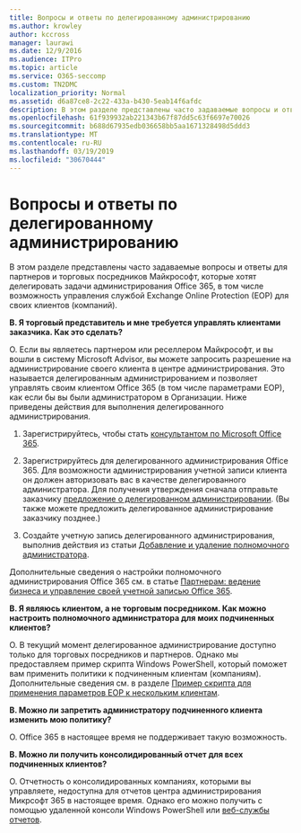 ```yaml
---
title: Вопросы и ответы по делегированному администрированию
ms.author: krowley
author: kccross
manager: laurawi
ms.date: 12/9/2016
ms.audience: ITPro
ms.topic: article
ms.service: O365-seccomp
ms.custom: TN2DMC
localization_priority: Normal
ms.assetid: d6a87ce8-2c22-433a-b430-5eab14f6afdc
description: В этом разделе представлены часто задаваемые вопросы и ответы для партнеров и торговых посредников Майкрософт, которые хотят делегировать задачи администрирования Office 365, в том числе возможность управления службой Exchange Online Protection (EOP) для своих клиентов (компаний).
ms.openlocfilehash: 61f939932ab221343b67f87dd5c63f6697e70026
ms.sourcegitcommit: b688d67935edb036658bb5aa1671328498d5ddd3
ms.translationtype: MT
ms.contentlocale: ru-RU
ms.lasthandoff: 03/19/2019
ms.locfileid: "30670444"
---
```

# <a name="delegated-administration-faq"></a>Вопросы и ответы по делегированному администрированию

В этом разделе представлены часто задаваемые вопросы и ответы для партнеров и торговых посредников Майкрософт, которые хотят делегировать задачи администрирования Office 365, в том числе возможность управления службой Exchange Online Protection (EOP) для своих клиентов (компаний).
  
 **В. Я торговый представитель и мне требуется управлять клиентами заказчика. Как это сделать?**
  
О. Если вы являетесь партнером или реселлером Майкрософт, и вы вошли в систему Microsoft Advisor, вы можете запросить разрешение на администрирование своего клиента в центре администрирования. Это называется делегированным администрированием и позволяет управлять своим клиентом Office 365 (в том числе параметрами EOP), как если бы вы были администратором в Организации. Ниже приведены действия для выполнения делегированного администрирования.
  
1. Зарегистрируйтесь, чтобы стать [консультантом по Microsoft Office 365](https://aka.ms/cloudbenefits).
    
2. Зарегистрируйтесь для делегированного администрирования Office 365. Для возможности администрирования учетной записи клиента он должен авторизовать вас в качестве делегированного администратора. Для получения утверждения сначала отправьте заказчику [предложение о делегированном администрировании](https://go.microsoft.com/fwlink/?LinkId=396829). (Вы также можете предложить делегированное администрирование заказчику позднее.) 
    
3. Создайте учетную запись делегированного администрирования, выполнив действия из статьи [Добавление и удаление полномочного администратора](https://go.microsoft.com/fwlink/?LinkId=396831).
    
Дополнительные сведения о настройки полномочного администрирования Office 365 см. в статье [Партнерам: ведение бизнеса и управление своей учетной записью Office 365](https://go.microsoft.com/fwlink/?LinkId=301485). 
  
 **В. Я являюсь клиентом, а не торговым посредником. Как можно настроить полномочного администратора для моих подчиненных клиентов?**
  
О. В текущий момент делегированное администрирование доступно только для торговых посредников и партнеров. Однако мы предоставляем пример скрипта Windows PowerShell, который поможет вам применить политики к подчиненным клиентам (компаниям). Дополнительные сведения см. в разделе [Пример скрипта для применения параметров EOP к нескольким клиентам](sample-script-for-applying-eop-settings-to-multiple-tenants.md).
  
 **В. Можно ли запретить администратору подчиненного клиента изменить мою политику?**
  
О. Office 365 в настоящее время не поддерживает такую возможность.
  
 **В. Можно ли получить консолидированный отчет для всех подчиненных клиентов?**
  
О. Отчетность о консолидированных компаниях, которыми вы управляете, недоступна для отчетов центра администрирования Микрсофт 365 в настоящее время. Однако его можно получить с помощью удаленной консоли Windows PowerShell или [веб-службы отчетов](https://go.microsoft.com/fwlink/?LinkId=279926). 
  

